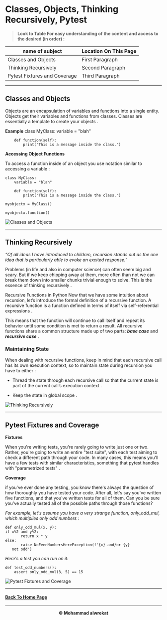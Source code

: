 # Classes, Objects, Thinking Recursively, Pytest

> **Look to Table For easy understanding of the content and access to the desired (in order) :**

|name of subject      | Location On This Page|
|---------------------|---------------------|
|Classes and Objects|First Paragraph|
|Thinking Recursively|Second Paragraph|
|Pytest Fixtures and Coverage|Third Paragraph|

---
## Classes and Objects

Objects are an encapsulation of variables and functions into a single entity. Objects get their variables and functions from classes. Classes are essentially a template to create your objects .

**Example**
    class MyClass:
        variable = "blah"

        def function(self):
            print("This is a message inside the class.")


**Accessing Object Functions**

To access a function inside of an object you use notation similar to accessing a variable :

    class MyClass:
        variable = "blah"

        def function(self):
            print("This is a message inside the class.")

    myobjectx = MyClass()

    myobjectx.function()


![Classes and Objects](https://freetutsdownload.net/wp-content/uploads/2019/01/4c5684c4-2074920_20c7_4.jpg)

---
## Thinking Recursively

*“Of all ideas I have introduced to children, recursion stands out as the one idea that is particularly able to evoke an excited response.”*

Problems (in life and also in computer science) can often seem big and scary. But if we keep chipping away at them, more often than not we can break them down into smaller chunks trivial enough to solve. This is the essence of thinking recursively .

Recursive Functions in Python
Now that we have some intuition about recursion, let’s introduce the formal definition of a recursive function. A recursive function is a function defined in terms of itself via self-referential expressions .


This means that the function will continue to call itself and repeat its behavior until some condition is met to return a result. All recursive functions share a common structure made up of two parts: ***base case*** and ***recursive case*** .

### Maintaining State
When dealing with recursive functions, keep in mind that each recursive call has its own execution context, so to maintain state during recursion you have to either :

* Thread the state through each recursive call so that the current state is part of the current call’s execution context .

* Keep the state in global scope .


![Thinking Recursively](https://files.realpython.com/media/Thinking-Recursively-in-Python_Watermarked.1825397c00ea.jpg)

---
## Pytest Fixtures and Coverage

**Fixtures**

When you're writing tests, you're rarely going to write just one or two. Rather, you're going to write an entire "test suite", with each test aiming to check a different path through your code. In many cases, this means you'll have a few tests with similar characteristics, something that pytest handles with "parametrized tests" .


**Coverage**

if you've ever done any testing, you know there's always the question of how thoroughly you have tested your code. After all, let's say you've written five functions, and that you've written tests for all of them. Can you be sure you've actually tested all of the possible paths through those functions?

*For example, let's assume you have a very strange function, only_odd_mul, which multiplies only odd numbers :*

    def only_odd_mul(x, y):
    if x%2 and y%2:
           return x * y
    else:
           raise NoEvenNumbersHereException(f'{x} and/or {y}
       not odd')


*Here's a test you can run on it:*


    def test_odd_numbers():
        assert only_odd_mul(3, 5) == 15


![Pytest Fixtures and Coverage](https://files.realpython.com/media/Getting-Started-with-Testing-in-Python_Watermarked.9f22be97343d.jpg)

---
#### [Back To Home Page](https://mhmadwrekat.github.io/reading-notes)

---
<b>
<p align="center">
© Mohammad alwrekat
</p>



